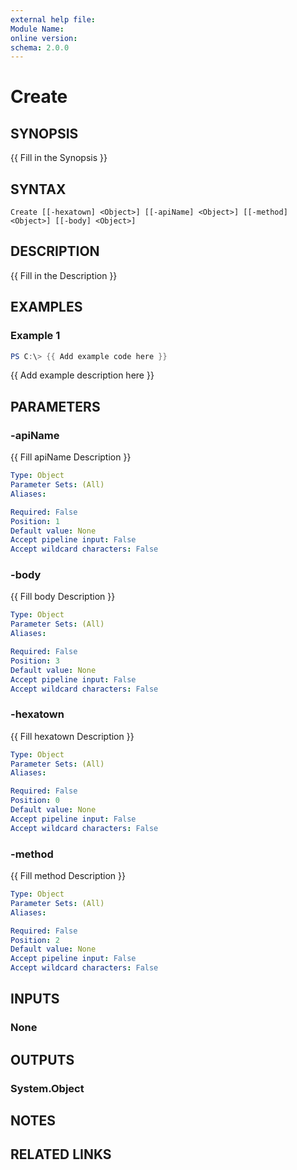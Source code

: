 ```yaml
---
external help file:
Module Name:
online version:
schema: 2.0.0
---
```


# Create

## SYNOPSIS
{{ Fill in the Synopsis }}

## SYNTAX

```
Create [[-hexatown] <Object>] [[-apiName] <Object>] [[-method] <Object>] [[-body] <Object>]
```

## DESCRIPTION
{{ Fill in the Description }}

## EXAMPLES

### Example 1
```powershell
PS C:\> {{ Add example code here }}
```

{{ Add example description here }}

## PARAMETERS

### -apiName
{{ Fill apiName Description }}

```yaml
Type: Object
Parameter Sets: (All)
Aliases:

Required: False
Position: 1
Default value: None
Accept pipeline input: False
Accept wildcard characters: False
```

### -body
{{ Fill body Description }}

```yaml
Type: Object
Parameter Sets: (All)
Aliases:

Required: False
Position: 3
Default value: None
Accept pipeline input: False
Accept wildcard characters: False
```

### -hexatown
{{ Fill hexatown Description }}

```yaml
Type: Object
Parameter Sets: (All)
Aliases:

Required: False
Position: 0
Default value: None
Accept pipeline input: False
Accept wildcard characters: False
```

### -method
{{ Fill method Description }}

```yaml
Type: Object
Parameter Sets: (All)
Aliases:

Required: False
Position: 2
Default value: None
Accept pipeline input: False
Accept wildcard characters: False
```

## INPUTS

### None

## OUTPUTS

### System.Object
## NOTES

## RELATED LINKS
